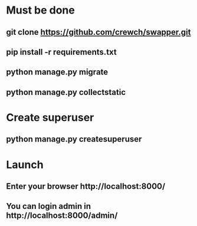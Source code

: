 # Must be done

## git clone https://github.com/crewch/swapper.git
## pip install -r requirements.txt
## python manage.py migrate
## python manage.py collectstatic

# Create superuser

## python manage.py createsuperuser

# Launch
## Enter your browser http://localhost:8000/
## You can login admin in http://localhost:8000/admin/
